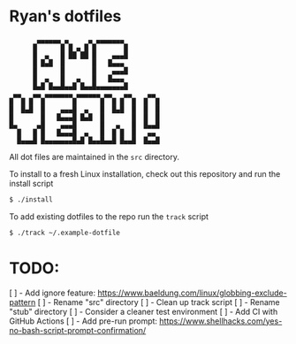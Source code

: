 # Ryan's dotfiles

```
       ▄▄▄▄▄▄ ▄     ▄ ▄▄▄▄▄▄▄         
      █      █ █ ▄ █ █       █        
      █  ▄   █ ██ ██ █    ▄▄▄█        
      █ █▄█  █       █   █▄▄▄         
      █      █       █    ▄▄▄█        
      █  ▄   █   ▄   █   █▄▄▄         
      █▄█ █▄▄█▄▄█ █▄▄█▄▄▄▄▄▄▄█        
 ▄▄   ▄▄ ▄▄▄▄▄▄▄ ▄▄▄▄▄▄ ▄▄   ▄▄    ▄▄ 
█  █ █  █       █      █  █ █  █  █  █
█  █▄█  █    ▄▄▄█  ▄   █  █▄█  █  █  █
█       █   █▄▄▄█ █▄█  █       █  █  █
█▄     ▄█    ▄▄▄█      █   ▄   █  █▄▄█
  █   █ █   █▄▄▄█  ▄   █  █ █  █   ▄▄ 
  █▄▄▄█ █▄▄▄▄▄▄▄█▄█ █▄▄█▄▄█ █▄▄█  █▄▄█

```

All dot files are maintained in the `src` directory.

To install to a fresh Linux installation, check out this repository and run the install script

```bash
$ ./install
```

To add existing dotfiles to the repo run the `track` script

```bash
$ ./track ~/.example-dotfile
```


# TODO:

[ ] - Add ignore feature: https://www.baeldung.com/linux/globbing-exclude-pattern
[ ] - Rename "src" directory
[ ] - Clean up track script
[ ] - Rename "stub" directory
[ ] - Consider a cleaner test environment
[ ] - Add CI with GitHub Actions
[ ] - Add pre-run prompt: https://www.shellhacks.com/yes-no-bash-script-prompt-confirmation/
